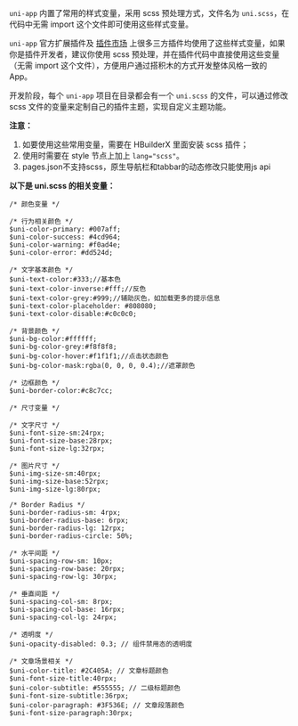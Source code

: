 
``uni-app`` 内置了常用的样式变量，采用 scss 预处理方式，文件名为  ``uni.scss``，在代码中无需 import 这个文件即可使用这些样式变量。

 ``uni-app`` 官方扩展插件及 [插件市场](https://ext.dcloud.net.cn) 上很多三方插件均使用了这些样式变量，如果你是插件开发者，建议你使用 scss 预处理，并在插件代码中直接使用这些变量（无需 import 这个文件），方便用户通过搭积木的方式开发整体风格一致的App。
 
开发阶段，每个 ``uni-app`` 项目在目录都会有一个 ``uni.scss`` 的文件，可以通过修改 scss 文件的变量来定制自己的插件主题，实现自定义主题功能。

**注意：** 

1. 如要使用这些常用变量，需要在 HBuilderX 里面安装 scss 插件；
2. 使用时需要在 style 节点上加上 ``lang="scss"``。
3. pages.json不支持scss，原生导航栏和tabbar的动态修改只能使用js api

**以下是 uni.scss 的相关变量：**

```
/* 颜色变量 */

/* 行为相关颜色 */
$uni-color-primary: #007aff;
$uni-color-success: #4cd964;
$uni-color-warning: #f0ad4e;
$uni-color-error: #dd524d;

/* 文字基本颜色 */
$uni-text-color:#333;//基本色
$uni-text-color-inverse:#fff;//反色
$uni-text-color-grey:#999;//辅助灰色，如加载更多的提示信息
$uni-text-color-placeholder: #808080;
$uni-text-color-disable:#c0c0c0;

/* 背景颜色 */
$uni-bg-color:#ffffff;
$uni-bg-color-grey:#f8f8f8;
$uni-bg-color-hover:#f1f1f1;//点击状态颜色
$uni-bg-color-mask:rgba(0, 0, 0, 0.4);//遮罩颜色

/* 边框颜色 */
$uni-border-color:#c8c7cc;

/* 尺寸变量 */

/* 文字尺寸 */
$uni-font-size-sm:24rpx;
$uni-font-size-base:28rpx;
$uni-font-size-lg:32rpx;

/* 图片尺寸 */
$uni-img-size-sm:40rpx;
$uni-img-size-base:52rpx;
$uni-img-size-lg:80rpx;

/* Border Radius */
$uni-border-radius-sm: 4rpx;
$uni-border-radius-base: 6rpx;
$uni-border-radius-lg: 12rpx;
$uni-border-radius-circle: 50%;

/* 水平间距 */
$uni-spacing-row-sm: 10px;
$uni-spacing-row-base: 20rpx;
$uni-spacing-row-lg: 30rpx;

/* 垂直间距 */
$uni-spacing-col-sm: 8rpx;
$uni-spacing-col-base: 16rpx;
$uni-spacing-col-lg: 24rpx;

/* 透明度 */
$uni-opacity-disabled: 0.3; // 组件禁用态的透明度

/* 文章场景相关 */
$uni-color-title: #2C405A; // 文章标题颜色
$uni-font-size-title:40rpx;
$uni-color-subtitle: #555555; // 二级标题颜色
$uni-font-size-subtitle:36rpx;
$uni-color-paragraph: #3F536E; // 文章段落颜色
$uni-font-size-paragraph:30rpx;
```